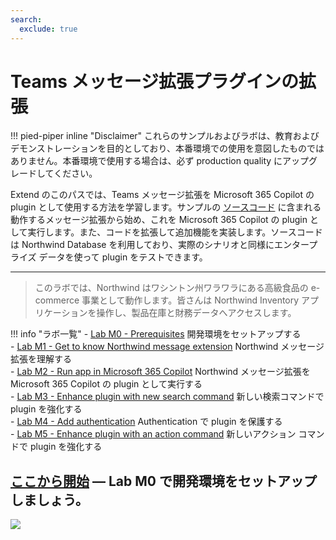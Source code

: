 ```yaml
---
search:
  exclude: true
---
```

# Teams メッセージ拡張プラグインの拡張
!!! pied-piper inline "Disclaimer"
    これらのサンプルおよびラボは、教育およびデモンストレーションを目的としており、本番環境での使用を意図したものではありません。本番環境で使用する場合は、必ず production quality にアップグレードしてください。

Extend のこのパスでは、Teams メッセージ拡張を Microsoft 365 Copilot の plugin として使用する方法を学習します。サンプルの [ソースコード](https://github.com/microsoft/copilot-camp/tree/main/src/extend-message-ext/Lab01-Run-NW-Teams/Northwind) に含まれる動作するメッセージ拡張から始め、これを Microsoft 365 Copilot の plugin として実行します。また、コードを拡張して追加機能を実装します。ソースコードは Northwind Database を利用しており、実際のシナリオと同様にエンタープライズ データを使って plugin をテストできます。  
<hr />

> このラボでは、Northwind はワシントン州ワラワラにある高級食品の e-commerce 事業として動作します。皆さんは Northwind Inventory アプリケーションを操作し、製品在庫と財務データへアクセスします。

!!! info "ラボ一覧"
    - [Lab M0 - Prerequisites](/copilot-camp/pages/extend-message-ext/00-prerequisites) 開発環境をセットアップする  
    - [Lab M1 - Get to know Northwind message extension](/copilot-camp/pages/extend-message-ext/01-nw-teams-app) Northwind メッセージ拡張を理解する  
    - [Lab M2 - Run app in Microsoft 365 Copilot](/copilot-camp/pages/extend-message-ext/02-nw-plugin) Northwind メッセージ拡張を Microsoft 365 Copilot の plugin として実行する  
    - [Lab M3 - Enhance plugin with new search command](/copilot-camp/pages/extend-message-ext/03-enhance-nw-plugin) 新しい検索コマンドで plugin を強化する  
    - [Lab M4 - Add authentication](/copilot-camp/pages/extend-message-ext/04-add-authentication) Authentication で plugin を保護する  
    - [Lab M5 - Enhance plugin with an action command](/copilot-camp/pages/extend-message-ext/05-add-action) 新しいアクション コマンドで plugin を強化する  

## <a href="./00-prerequisites">ここから開始</a> — Lab M0 で開発環境をセットアップしましょう。

<img src="https://m365-visitor-stats.azurewebsites.net/copilot-camp/extend-message-ext/index--ja" />